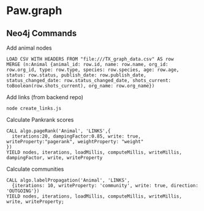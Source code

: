 # Paw.graph

## Neo4j Commands

Add animal nodes

```
LOAD CSV WITH HEADERS FROM "file:///TX_graph_data.csv" AS row
MERGE (n:Animal {animal_id: row.id, name: row.name, org_id: row.org_id, type: row.type, species: row.species, age: row.age, status: row.status, publish_date: row.publish_date, status_changed_date: row.status_changed_date, shots_current: toBoolean(row.shots_current), org_name: row.org_name})
```

Add links (from backend repo)

```
node create_links.js
```

Calculate Pankrank scores

```
CALL algo.pageRank('Animal', 'LINKS',{
  iterations:20, dampingFactor:0.85, write: true, writeProperty:"pagerank", weightProperty: "weight"
})
YIELD nodes, iterations, loadMillis, computeMillis, writeMillis, dampingFactor, write, writeProperty
```

Calculate communities

```
CALL algo.labelPropagation('Animal', 'LINKS',
  {iterations: 10, writeProperty: 'community', write: true, direction: 'OUTGOING'})
YIELD nodes, iterations, loadMillis, computeMillis, writeMillis, write, writeProperty;
```




